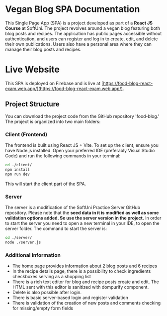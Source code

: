 # Vegan Blog SPA Documentation

This Single Page App (SPA) is a project developed as part of a **React JS Course** at SoftUni. The project revolves around a vegan blog featuring both blog posts and recipes. The application has public pages accessible without authentication, and users can register and log in to create, edit, and delete their own publications. Users also have a personal area where they can manage their blog posts and recipes.

# Live Website
This SPA is deployed on Firebase and is live at [https://food-blog-react-exam.web.app/](https://food-blog-react-exam.web.app/).

## Project Structure

You can download the project code from the GitHub repository 'food-blog.' The project is organized into two main folders:

### Client (Frontend)

The frontend is built using React JS + Vite. To set up the client, ensure you have Node.js installed. Open your preferred IDE (preferably Visual Studio Code) and run the following commands in your terminal:

```bash
cd ./client/
npm install
npm run dev
```
This will start the client part of the SPA.

### Server
The server is a modification of the SoftUni Practice Server GitHub repository. Please note that the **seed data in it is modified as well as some validation options added. So use the server version in the project.** In order to start the server you need to open a new terminal in your IDE, to open the server folder. The command to start the server is:
```bash
cd ./server/
node ./server.js
```
### Additional Information
- The home page provides information about 2 blog posts and 6 recipes
- In the recipe details page, there is a possibility to check ingredients checkboxes serving as a shopping list
- There is a rich text editor for blog and recipe posts create and edit. The HTML sent with this editor is sanitized with dompurify component.
- Delete is also possible after login.
- There is basic server-based login and register validation
- There is validation of the creation of new posts and comments checking for missing/empty form fields


